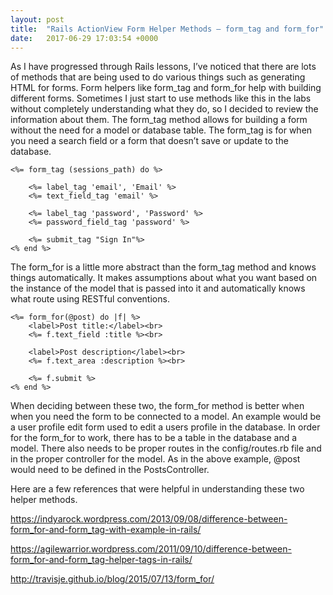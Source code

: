 ```yaml
---
layout: post
title:  "Rails ActionView Form Helper Methods – form_tag and form_for"
date:   2017-06-29 17:03:54 +0000
---
```



As I have progressed through Rails lessons, I’ve noticed that there are lots of methods that are being used to do various things such as generating HTML for forms. Form helpers like form_tag and form_for help with building different forms. Sometimes I just start to use methods like this in the labs without completely understanding what they do, so I decided to review the information about them.  The form_tag method allows for building a form without the need for a model or database table. The form_tag is for when you need a search field or a form that doesn’t save or update to the database.

```
<%= form_tag (sessions_path) do %>

	<%= label_tag 'email', 'Email' %>
	<%= text_field_tag 'email' %>

	<%= label_tag 'password', 'Password' %>
	<%= password_field_tag 'password' %>

	<%= submit_tag "Sign In"%>
<% end %>
```

The form_for is a little more abstract than the form_tag method and knows things automatically. It makes assumptions about what you want based on the instance of the model that is passed into it and automatically knows what route using RESTful conventions.

```
<%= form_for(@post) do |f| %>
	<label>Post title:</label><br>
	<%= f.text_field :title %><br>
	 
	<label>Post description</label><br>
	<%= f.text_area :description %><br>
  
  	<%= f.submit %>
<% end %>
```

When deciding between these two, the form_for method is better when when you need the form to be connected to a model. An example would be a user profile edit form used to edit a users profile in the database. In order for the form_for to work, there has to be a table in the database and a model. There also needs to be proper routes in the config/routes.rb file and in the proper controller for the model. As in the above example, @post would need to be defined in the PostsController.

Here are a few references that were helpful in understanding these two helper methods.

https://indyarock.wordpress.com/2013/09/08/difference-between-form_for-and-form_tag-with-example-in-rails/

https://agilewarrior.wordpress.com/2011/09/10/difference-between-form_for-and-form_tag-helper-tags-in-rails/

http://travisje.github.io/blog/2015/07/13/form_for/
